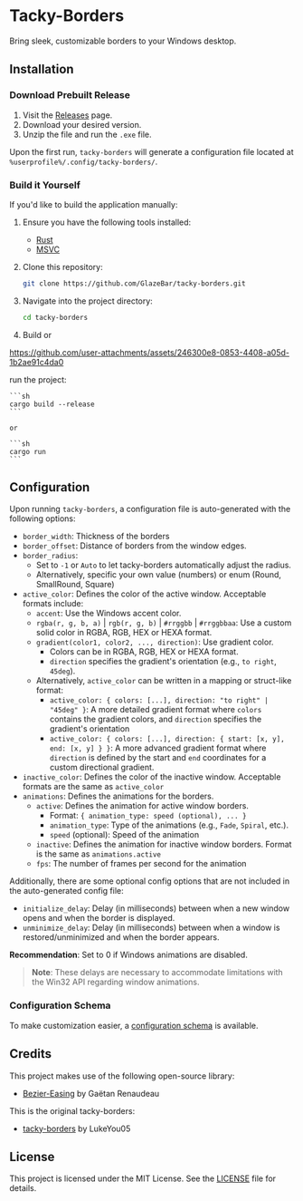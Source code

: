 # Tacky-Borders

Bring sleek, customizable borders to your Windows desktop.

## Installation

### Download Prebuilt Release
1. Visit the [Releases](https://github.com/GlazeBar/tacky-borders/releases) page.
2. Download your desired version.
3. Unzip the file and run the `.exe` file.

Upon the first run, `tacky-borders` will generate a configuration file located at ```%userprofile%/.config/tacky-borders/```.

### Build it Yourself
If you'd like to build the application manually:

1. Ensure you have the following tools installed:
    - [Rust](https://www.rust-lang.org/tools/install)
    - [MSVC](https://visualstudio.microsoft.com/downloads/)

2. Clone this repository:

    ```sh
    git clone https://github.com/GlazeBar/tacky-borders.git
    ```
    
3. Navigate into the project directory:

    ```sh
    cd tacky-borders
    ```
    
4. Build or

https://github.com/user-attachments/assets/246300e8-0853-4408-a05d-1b2ae91c4da0

 run the project:

    ```sh
    cargo build --release
    ```

    or

    ```sh
    cargo run
    ```

## Configuration

Upon running `tacky-borders`, a configuration file is auto-generated with the following options:

- `border_width`: Thickness of the borders
- `border_offset`: Distance of borders from the window edges.
- `border_radius`:
    - Set to `-1` or `Auto` to let tacky-borders automatically adjust the radius.
    - Alternatively, specific your own value (numbers) or enum (Round, SmallRound, Square)
- `active_color`: Defines the color of the active window. Acceptable formats include: 
    - `accent`: Use the Windows accent color.
    - `rgba(r, g, b, a)` | `rgb(r, g, b)` | `#rrggbb` | `#rrggbbaa`: Use a custom solid color in RGBA, RGB, HEX or HEXA format.
    - `gradient(color1, color2, ..., direction)`: Use gradient color.
        - Colors can be in RGBA, RGB, HEX or HEXA format.
        - `direction` specifies the gradient's orientation (e.g., `to right`, `45deg`).
    - Alternatively, `active_color` can be written in a mapping or struct-like format:
        - `active_color: { colors: [...], direction: "to right" | "45deg" }`: A more detailed gradient format where `colors`
        contains the gradient colors, and `direction` specifies the gradient's orientation
        - `active_color: { colors: [...], direction: { start: [x, y], end: [x, y] } }`: A more advanced gradient format where
        `direction` is defined by the start and `end` coordinates for a custom directional gradient.
- `inactive_color`: Defines the color of the inactive window. Acceptable formats are the same as `active_color`
- `animations`: Defines the animations for the borders.
    - `active`: Defines the animation for active window borders. 
        - Format: `{ animation_type: speed (optional), ... }`
        - `animation_type`: Type of the animations (e.g., `Fade`, `Spiral`, etc.).
        - `speed` (optional): Speed of the animation
    - `inactive`: Defines the animation for inactive window borders. Format is the same as `animations.active`
    - `fps`: The number of frames per second for the animation 

Additionally, there are some optional config options that are not included in the auto-generated config file:

- `initialize_delay`: Delay (in milliseconds) between when a new window opens and when the border is displayed.
- `unminimize_delay`: Delay (in milliseconds) between when a window is restored/unminimized and when the border appears.

**Recommendation**: Set to 0 if Windows animations are disabled.

> **Note**: These delays are necessary to accommodate limitations with the Win32 API regarding window animations.

### Configuration Schema
To make customization easier, a [configuration schema](./schema.json) is available.

## Credits
This project makes use of the following open-source library:
- [Bezier-Easing](https://github.com/gre/bezier-easing) by Gaëtan Renaudeau

This is the original tacky-borders:
- [tacky-borders](https://github.com/lukeyou05/tacky-borders) by LukeYou05

## License

This project is licensed under the MIT License. See the [LICENSE](./LICENSE) file for details.
